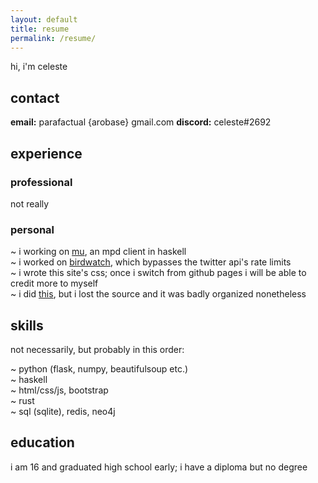 ```yaml
---
layout: default
title: resume
permalink: /resume/
---
```


hi, i'm celeste

## contact

**email:** parafactual {arobase} gmail.com
**discord:** celeste#2692

## experience

### professional

not really

### personal

~ i working on [mu](https://github.com/cosmicoptima/mu), an mpd client in haskell  
~ i worked on [birdwatch](https://github.com/cosmicoptima/birdwatch), which bypasses
the twitter api's rate limits  
~ i wrote this site's css; once i switch from github pages i will be able to
credit more to myself  
~ i did [this](https://twitter.com/parafactual/status/1381375742978703361),
but i lost the source and it was badly organized nonetheless

## skills

not necessarily, but probably in this order:

~ python (flask, numpy, beautifulsoup etc.)  
~ haskell  
~ html/css/js, bootstrap  
~ rust  
~ sql (sqlite), redis, neo4j

## education

i am 16 and graduated high school early; i have a diploma but no degree
